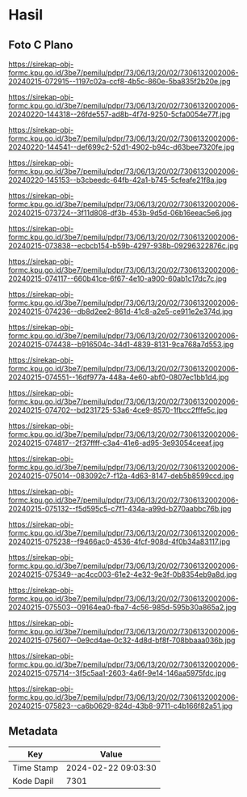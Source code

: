 # Hasil

## Foto C Plano

https://sirekap-obj-formc.kpu.go.id/3be7/pemilu/pdpr/73/06/13/20/02/7306132002006-20240215-072915--1197c02a-ccf8-4b5c-860e-5ba835f2b20e.jpg

https://sirekap-obj-formc.kpu.go.id/3be7/pemilu/pdpr/73/06/13/20/02/7306132002006-20240220-144318--26fde557-ad8b-4f7d-9250-5cfa0054e77f.jpg

https://sirekap-obj-formc.kpu.go.id/3be7/pemilu/pdpr/73/06/13/20/02/7306132002006-20240220-144541--def699c2-52d1-4902-b94c-d63bee7320fe.jpg

https://sirekap-obj-formc.kpu.go.id/3be7/pemilu/pdpr/73/06/13/20/02/7306132002006-20240220-145153--b3cbeedc-64fb-42a1-b745-5cfeafe21f8a.jpg

https://sirekap-obj-formc.kpu.go.id/3be7/pemilu/pdpr/73/06/13/20/02/7306132002006-20240215-073724--3f11d808-df3b-453b-9d5d-06b16eeac5e6.jpg

https://sirekap-obj-formc.kpu.go.id/3be7/pemilu/pdpr/73/06/13/20/02/7306132002006-20240215-073838--ecbcb154-b59b-4297-938b-09296322876c.jpg

https://sirekap-obj-formc.kpu.go.id/3be7/pemilu/pdpr/73/06/13/20/02/7306132002006-20240215-074117--660b41ce-6f67-4e10-a900-60ab1c17dc7c.jpg

https://sirekap-obj-formc.kpu.go.id/3be7/pemilu/pdpr/73/06/13/20/02/7306132002006-20240215-074236--db8d2ee2-861d-41c8-a2e5-ce911e2e374d.jpg

https://sirekap-obj-formc.kpu.go.id/3be7/pemilu/pdpr/73/06/13/20/02/7306132002006-20240215-074438--b916504c-34d1-4839-8131-9ca768a7d553.jpg

https://sirekap-obj-formc.kpu.go.id/3be7/pemilu/pdpr/73/06/13/20/02/7306132002006-20240215-074551--16df977a-448a-4e60-abf0-0807ec1bb1d4.jpg

https://sirekap-obj-formc.kpu.go.id/3be7/pemilu/pdpr/73/06/13/20/02/7306132002006-20240215-074702--bd231725-53a6-4ce9-8570-1fbcc2fffe5c.jpg

https://sirekap-obj-formc.kpu.go.id/3be7/pemilu/pdpr/73/06/13/20/02/7306132002006-20240215-074817--2f37ffff-c3a4-41e6-ad95-3e93054ceeaf.jpg

https://sirekap-obj-formc.kpu.go.id/3be7/pemilu/pdpr/73/06/13/20/02/7306132002006-20240215-075014--083092c7-f12a-4d63-8147-deb5b8599ccd.jpg

https://sirekap-obj-formc.kpu.go.id/3be7/pemilu/pdpr/73/06/13/20/02/7306132002006-20240215-075132--f5d595c5-c7f1-434a-a99d-b270aabbc76b.jpg

https://sirekap-obj-formc.kpu.go.id/3be7/pemilu/pdpr/73/06/13/20/02/7306132002006-20240215-075238--f9466ac0-4536-4fcf-908d-4f0b34a83117.jpg

https://sirekap-obj-formc.kpu.go.id/3be7/pemilu/pdpr/73/06/13/20/02/7306132002006-20240215-075349--ac4cc003-61e2-4e32-9e3f-0b8354eb9a8d.jpg

https://sirekap-obj-formc.kpu.go.id/3be7/pemilu/pdpr/73/06/13/20/02/7306132002006-20240215-075503--09164ea0-fba7-4c56-985d-595b30a865a2.jpg

https://sirekap-obj-formc.kpu.go.id/3be7/pemilu/pdpr/73/06/13/20/02/7306132002006-20240215-075607--0e9cd4ae-0c32-4d8d-bf8f-708bbaaa036b.jpg

https://sirekap-obj-formc.kpu.go.id/3be7/pemilu/pdpr/73/06/13/20/02/7306132002006-20240215-075714--3f5c5aa1-2603-4a6f-9e14-146aa5975fdc.jpg

https://sirekap-obj-formc.kpu.go.id/3be7/pemilu/pdpr/73/06/13/20/02/7306132002006-20240215-075823--ca6b0629-824d-43b8-9711-c4b166f82a51.jpg


## Metadata

| Key        | Value               |
| ---------- | ------------------- |
| Time Stamp | 2024-02-22 09:03:30 |
| Kode Dapil | 7301                |



